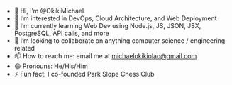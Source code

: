 - 👋 Hi, I’m @OkikiMichael
- 👀 I’m interested in DevOps, Cloud Architecture, and Web Deployment
- 🌱 I’m currently learning Web Dev using Node.js, JS, JSON, JSX, PostgreSQL, API calls, and more
- 💞️ I’m looking to collaborate on anything computer science / engineering related
- 📫 How to reach me: email me at michaelokikiolao@gmail.com
- 😄 Pronouns: He/His/Him
- ⚡ Fun fact: I co-founded Park Slope Chess Club

<!---
OkikiMichael/OkikiMichael is a ✨ special ✨ repository because its `README.md` (this file) appears on your GitHub profile.
You can click the Preview link to take a look at your changes.
--->

